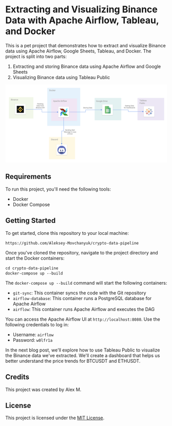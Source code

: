 # Extracting and Visualizing Binance Data with Apache Airflow, Tableau, and Docker

This is a pet project that demonstrates how to extract and visualize Binance data using Apache Airflow, Google Sheets, Tableau, and Docker. The project is split into two parts:

1. Extracting and storing Binance data using Apache Airflow and Google Sheets
2. Visualizing Binance data using Tableau Public

![High-Level Diagram](docs/high-level-diagram.png "High-Level Diagram")

## Requirements

To run this project, you'll need the following tools:

- Docker
- Docker Compose

## Getting Started

To get started, clone this repository to your local machine:

```
https://github.com/Aleksey-Movchanyuk/crypto-data-pipeline
```


Once you've cloned the repository, navigate to the project directory and start the Docker containers:

```
cd crypto-data-pipeline
docker-compose up --build
```


The `docker-compose up --build` command will start the following containers:

- `git-sync`: This container syncs the code with the Git repository
- `airflow-database`: This container runs a PostgreSQL database for Apache Airflow
- `airflow`: This container runs Apache Airflow and executes the DAG

You can access the Apache Airflow UI at `http://localhost:8080`. Use the following credentials to log in:

- Username: `airflow`
- Password: `w0lfr1a`

In the next blog post, we'll explore how to use Tableau Public to visualize the Binance data we've extracted. We'll create a dashboard that helps us better understand the price trends for BTCUSDT and ETHUSDT.

## Credits

This project was created by Alex M.

## License

This project is licensed under the [MIT License](LICENSE).

